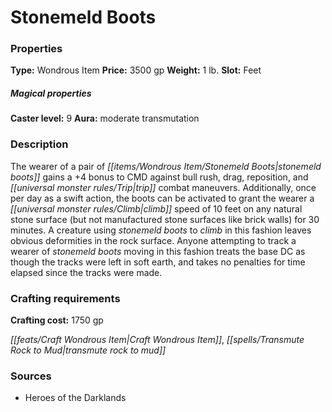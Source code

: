 ﻿---
Title: "Stonemeld Boots"
Type: "Wondrous Item"
Price: "3500 gp"
Weight: "1 lb."
Slot: "Feet"
Caster level: "9"
Aura: "moderate transmutation"
Description: |
  "The wearer of a pair of _stonemeld boots_ gains a +4 bonus to CMD against bull rush, drag, reposition, and trip combat maneuvers. Additionally, once per day as a swift action, the boots can be activated to grant the wearer a climb speed of 10 feet on any natural stone surface (but not manufactured stone surfaces like brick walls) for 30 minutes. A creature using _stonemeld boots_ to climb in this fashion leaves obvious deformities in the rock surface. Anyone attempting to track a wearer of _stonemeld boots_ moving in this fashion treats the base DC as though the tracks were left in soft earth, and takes no penalties for time elapsed since the tracks were made."
Crafting cost: "1750 gp"
Sources: "['Heroes of the Darklands']"
---

# Stonemeld Boots

### Properties

**Type:** Wondrous Item **Price:** 3500 gp **Weight:** 1 lb. **Slot:** Feet

##### Magical properties

**Caster level:** 9 **Aura:** moderate transmutation

### Description

The wearer of a pair of _[[items/Wondrous Item/Stonemeld Boots|stonemeld boots]]_ gains a +4 bonus to CMD against bull rush, drag, reposition, and _[[universal monster rules/Trip|trip]]_ combat maneuvers. Additionally, once per day as a swift action, the boots can be activated to grant the wearer a _[[universal monster rules/Climb|climb]]_ speed of 10 feet on any natural stone surface (but not manufactured stone surfaces like brick walls) for 30 minutes. A creature using _stonemeld boots_ to _climb_ in this fashion leaves obvious deformities in the rock surface. Anyone attempting to track a wearer of _stonemeld boots_ moving in this fashion treats the base DC as though the tracks were left in soft earth, and takes no penalties for time elapsed since the tracks were made.

### Crafting requirements

**Crafting cost:** 1750 gp

_[[feats/Craft Wondrous Item|Craft Wondrous Item]]_, _[[spells/Transmute Rock to Mud|transmute rock to mud]]_

### Sources

* Heroes of the Darklands